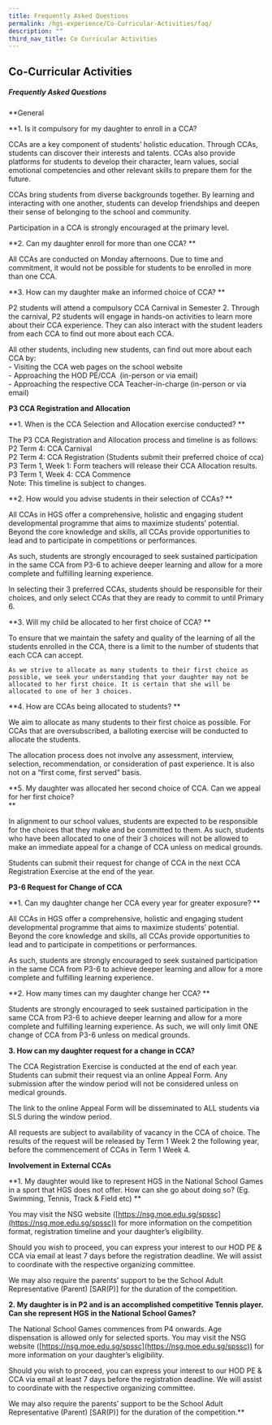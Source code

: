 ```yaml
---
title: Frequently Asked Questions
permalink: /hgs-experience/Co-Curricular-Activities/faq/
description: ""
third_nav_title: Co Curricular Activities
---
```

## Co-Curricular Activities

##### Frequently Asked Questions

  

**General 

**1.  Is it compulsory for my daughter to enroll in a CCA?  

CCAs are a key component of students’ holistic education. Through CCAs, students can discover their interests and talents. CCAs also provide platforms for students to develop their character, learn values, social emotional competencies and other relevant skills to prepare them for the future.
 
CCAs bring students from diverse backgrounds together. By learning and interacting with one another, students can develop friendships and deepen their sense of belonging to the school and community.

Participation in a CCA is strongly encouraged at the primary level.  
  

**2.  Can my daughter enroll for more than one CCA? **

All CCAs are conducted on Monday afternoons. Due to time and commitment, it would not be possible for students to be enrolled in more than one CCA.  
      
    
**3.  How can my daughter make an informed choice of CCA?  **
    
P2 students will attend a compulsory CCA Carnival in Semester 2. Through the carnival, P2 students will engage in hands-on activities to learn more about their CCA experience. They can also interact with the student leaders from each CCA to find out more about each CCA.  
      
All other students, including new students, can find out more about each CCA by:  
    \- Visiting the CCA web pages on the school website  
    \- Approaching the HOD PE/CCA  (in-person or via email)  
    \- Approaching the respective CCA Teacher-in-charge (in-person or via email)  
      

**P3 CCA Registration and Allocation**

**1.  When is the CCA Selection and Allocation exercise conducted?  **

The P3 CCA Registration and Allocation process and timeline is as follows:  
    P2 Term 4: CCA Carnival  
    P2 Term 4: CCA Registration (Students submit their preferred choice of cca)  
    P3 Term 1, Week 1: Form teachers will release their CCA Allocation results.  
    P3 Term 1, Week 4: CCA Commence  
    Note: This timeline is subject to changes.  
      
    
**2.  How would you advise students in their selection of CCAs?  **

All CCAs in HGS offer a comprehensive, holistic and engaging student developmental programme that aims to maximize students’ potential. Beyond the core knowledge and skills, all CCAs provide opportunities to lead and to participate in competitions or performances.  
      
As such, students are strongly encouraged to seek sustained participation in the same CCA from P3-6 to achieve deeper learning and allow for a more complete and fulfilling learning experience.  
      
In selecting their 3 preferred CCAs, students should be responsible for their choices, and only select CCAs that they are ready to commit to until Primary 6.  
      
    
**3.  Will my child be allocated to her first choice of CCA?  **
    
To ensure that we maintain the safety and quality of the learning of all the students enrolled in the CCA, there is a limit to the number of students that each CCA can accept.   
      
    As we strive to allocate as many students to their first choice as possible, we seek your understanding that your daughter may not be allocated to her first choice. It is certain that she will be allocated to one of her 3 choices.  
      
    
**4.  How are CCAs being allocated to students? **
  
We aim to allocate as many students to their first choice as possible. For CCAs that are oversubscribed, a balloting exercise will be conducted to allocate the students.  
      
The allocation process does not involve any assessment, interview, selection, recommendation, or consideration of past experience. It is also not on a “first come, first served” basis.  
  

**5.  My daughter was allocated her second choice of CCA. Can we appeal for her first choice?  
**

In alignment to our school values, students are expected to be responsible for the choices that they make and be committed to them. As such, students who have been allocated to one of their 3 choices will not be allowed to make an immediate appeal for a change of CCA unless on medical grounds.  
      
Students can submit their request for change of CCA in the next CCA Registration Exercise at the end of the year.  
      
    
**P3-6 Request for Change of CCA**

**1.  Can my daughter change her CCA every year for greater exposure? ** 

All CCAs in HGS offer a comprehensive, holistic and engaging student developmental programme that aims to maximize students’ potential. Beyond the core knowledge and skills, all CCAs provide opportunities to lead and to participate in competitions or performances.  
      
As such, students are strongly encouraged to seek sustained participation in the same CCA from P3-6 to achieve deeper learning and allow for a more complete and fulfilling learning experience.  
      
    
**2.  How many times can my daughter change her CCA?  **
    
Students are strongly encouraged to seek sustained participation in the same CCA from P3-6 to achieve deeper learning and allow for a more complete and fulfilling learning experience. As such, we will only limit ONE change of CCA from P3-6 unless on medical grounds.  
      
    
**3.  How can my daughter request for a change in CCA?**  

The CCA Registration Exercise is conducted at the end of each year. Students can submit their request via an online Appeal Form. Any submission after the window period will not be considered unless on medical grounds.  
      
The link to the online Appeal Form will be disseminated to ALL students via SLS during the window period.  
      
All requests are subject to availability of vacancy in the CCA of choice. The results of the request will be released by Term 1 Week 2 the following year, before the commencement of CCAs in Term 1 Week 4.  
      
    

**Involvement in External CCAs**

**1.  My daughter would like to represent HGS in the National School Games in a sport that HGS does not offer. How can she go about doing so? (Eg. Swimming, Tennis, Track & Field etc)  **

You may visit the NSG website ([https://nsg.moe.edu.sg/spssc](https://nsg.moe.edu.sg/spssc)) for more information on the competition format, registration timeline and your daughter’s eligibility. 
    
Should you wish to proceed, you can express your interest to our HOD PE & CCA via email at least 7 days before the registration deadline. We will assist to coordinate with the respective organizing committee. 

We may also require the parents’ support to be the School Adult Representative (Parent) \[SAR(P)\] for the duration of the competition.  
  

**2.  My daughter is in P2 and is an accomplished competitive Tennis player. Can she represent HGS in the National School Games?**
    

The National School Games commences from P4 onwards. Age dispensation is allowed only for selected sports. You may visit the NSG website ([https://nsg.moe.edu.sg/spssc](https://nsg.moe.edu.sg/spssc)) for more information on your daughter’s eligibility. 

Should you wish to proceed, you can express your interest to our HOD PE & CCA via email at least 7 days before the registration deadline. We will assist to coordinate with the respective organizing committee. 

We may also require the parents’ support to be the School Adult Representative (Parent) \[SAR(P)\] for the duration of the competition.**
